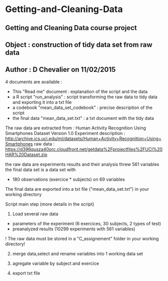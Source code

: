 # Getting-and-Cleaning-Data
Getting and Cleaning Data course project
--------------------------------------------------------------------------
Object : construction of tidy data set from raw data
--------------------------------------------------------------------------
Author : D Chevalier on 11/02/2015
--------------------------------------------------------------------------

4 documents are available :
- This "Read me" document : explanation of the script and the data
- a R script "run_analysis" : script transforming the raw data to tidy data and exporting it into a txt file
- a codebook "mean_data_set_codebook" : precise description of the script
- the final data "mean_data_set.txt" : a txt document with the tidy data

The raw data are extracted from  : Human Activity Recognition Using Smartphones Dataset
Version 1.0
Experiment description : http://archive.ics.uci.edu/ml/datasets/Human+Activity+Recognition+Using+Smartphones
raw data : https://d396qusza40orc.cloudfront.net/getdata%2Fprojectfiles%2FUCI%20HAR%20Dataset.zip 


the raw data are experiments results and their analysis threw 561 variables
the final data set is a data set with 
- 180 observations (exercice * subjects) on 69 variables

The final data are exported into a txt file ("mean_data_set.txt") in your working directory

Script main step (more details in the script)

1) Load several raw data
- parameters of the experiment (6 exercices, 30 subjects, 2 types of test)
- preanalyzed results (10299 experiments with 561 variables)
 
! The raw data must be stored in a "C_assignement" folder in your working directory!

2) merge data,select and rename variables into 1 working data set

3) agregate variable by subject and exercice 

4) export txt file
